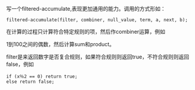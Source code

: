 写一个filtered-accumulate,表现更加通用的能力。调用的方式形如：

    filtered-accumulate(filter, combiner, null_value, term, a, next, b);
    
在计算的过程只计算符合特定规则的项，然后作combiner运算，例如

1到100之间的偶数，然后计算sum和product。

filter是来返回数字是否复合规则，如果符合规则则返回true，不符合规则则返回false，例如

    if (x％2 == 0) return true; 
    else return false;

